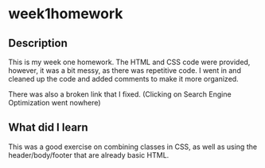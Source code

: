 # week1homework

## Description
This is my week one homework. The HTML and CSS code were provided, however, it was a bit messy, as there was repetitive code. I went in and cleaned up the code and added comments to make it more organized.

There was also a broken link that I fixed. (Clicking on Search Engine Optimization went nowhere)

## What did I learn

This was a good exercise on combining classes in CSS, as well as using the header/body/footer that are already basic HTML.

